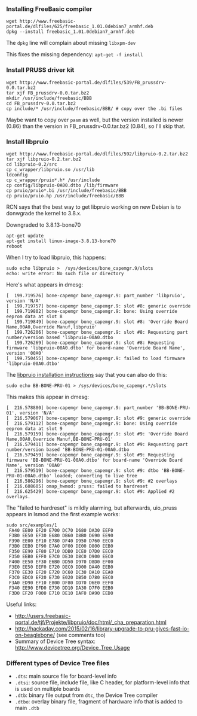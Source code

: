 ### Installing FreeBasic compiler ###

    wget http://www.freebasic-portal.de/dlfiles/625/freebasic_1.01.0debian7_armhf.deb
    dpkg --install freebasic_1.01.0debian7_armhf.deb

The `dpkg` line will complain about missing `libxpm-dev`

This fixes the missing dependency: `apt-get -f install`

### Install PRUSS driver kit ###

    wget http://www.freebasic-portal.de/dlfiles/539/FB_prussdrv-0.0.tar.bz2
    tar xjf FB_prussdrv-0.0.tar.bz2
    mkdir /usr/include/freebasic/BBB
    cd FB_prussdrv-0.0.tar.bz2
    cp include/* /usr/include/freebasic/BBB/ # copy over the .bi files

Maybe want to copy over `pasm` as well, but the version installed is newer (0.86) than the version in FB_prussdrv-0.0.tar.bz2 (0.84), so I'll skip that.

### Install libpruio ###

    wget http://www.freebasic-portal.de/dlfiles/592/libpruio-0.2.tar.bz2
    tar xjf libpruio-0.2.tar.bz2
    cd libpruio-0.2/src
    cp c_wrapper/libpruio.so /usr/lib
    ldconfig
    cp c_wrapper/pruio*.h* /usr/include 
    cp config/libpruio-0A00.dtbo /lib/firmware 
    cp pruio/pruio*.bi /usr/include/freebasic/BBB 
    cp pruio/pruio.hp /usr/include/freebasic/BBB

RCN says that the best way to get libpruio working on new Debian is to donwgrade the kernel to 3.8.x.

Downgraded to 3.8.13-bone70

    apt-get update
    apt-get install linux-image-3.8.13-bone70
    reboot

When I try to load libpruio, this happens:

    sudo echo libpruio >  /sys/devices/bone_capemgr.9/slots
    echo: write error: No such file or directory

Here's what appears in dmesg:

    [  199.719576] bone-capemgr bone_capemgr.9: part_number 'libpruio', version 'N/A'
    [  199.719757] bone-capemgr bone_capemgr.9: slot #8: generic override
    [  199.719802] bone-capemgr bone_capemgr.9: bone: Using override eeprom data at slot 8
    [  199.719849] bone-capemgr bone_capemgr.9: slot #8: 'Override Board Name,00A0,Override Manuf,libpruio'
    [  199.726206] bone-capemgr bone_capemgr.9: slot #8: Requesting part number/version based 'libpruio-00A0.dtbo
    [  199.726269] bone-capemgr bone_capemgr.9: slot #8: Requesting firmware 'libpruio-00A0.dtbo' for board-name 'Override Board Name', version '00A0'
    [  199.750455] bone-capemgr bone_capemgr.9: failed to load firmware 'libpruio-00A0.dtbo'

The [libpruio installation instructions](http://users.freebasic-portal.de/tjf/Projekte/libpruio/doc/html/_cha_preparation.html) say that you can also do this:

    sudo echo BB-BONE-PRU-01 > /sys/devices/bone_capemgr.*/slots

This makes this appear in dmesg:

    [  216.578880] bone-capemgr bone_capemgr.9: part_number 'BB-BONE-PRU-01', version 'N/A'
    [  216.579067] bone-capemgr bone_capemgr.9: slot #9: generic override
    [  216.579112] bone-capemgr bone_capemgr.9: bone: Using override eeprom data at slot 9
    [  216.579159] bone-capemgr bone_capemgr.9: slot #9: 'Override Board Name,00A0,Override Manuf,BB-BONE-PRU-01'
    [  216.579411] bone-capemgr bone_capemgr.9: slot #9: Requesting part number/version based 'BB-BONE-PRU-01-00A0.dtbo
    [  216.579459] bone-capemgr bone_capemgr.9: slot #9: Requesting firmware 'BB-BONE-PRU-01-00A0.dtbo' for board-name 'Override Board Name', version '00A0'
    [  216.579519] bone-capemgr bone_capemgr.9: slot #9: dtbo 'BB-BONE-PRU-01-00A0.dtbo' loaded; converting to live tree
    [  216.586296] bone-capemgr bone_capemgr.9: slot #9: #2 overlays
    [  216.608605] omap_hwmod: pruss: failed to hardreset
    [  216.625429] bone-capemgr bone_capemgr.9: slot #9: Applied #2 overlays.

The "failed to hardreset" is mildly alarming, but afterwards, uio_pruss appears in lsmod and the first example works:

    sudo src/examples/1
     FA40 EE00 EF20 E700 DC70 D680 DA30 EEF0
     F3B0 EE50 EF30 E680 DB60 D8B0 D690 EE90
     F390 EE00 EF10 E780 DF40 D950 D760 EEC0
     F3B0 EEB0 EF90 E7A0 DF00 DE00 D800 EEB0
     F350 EE90 EF80 E710 DDB0 DCE0 D7D0 EEC0
     F350 EEB0 EFF0 E7C0 DE30 D8C0 D900 EEC0
     F400 EE50 EF30 E6B0 DD50 D970 D8D0 EF00
     F3E0 EE50 EEF0 E720 DEC0 DD00 DA40 EEB0
     F370 EE30 EF20 E720 DC60 DC30 DA10 EEA0
     F3C0 EDC0 EF20 E730 E020 DB50 D780 EEC0
     F3A0 ED90 EF10 E800 DF80 DD70 D6E0 EEF0
     F340 EE90 EFD0 E730 DD10 DA30 D7F0 EEB0
     F3D0 EF20 F000 E710 DE10 DAF0 DA90 EED0

Useful links:

* http://users.freebasic-portal.de/tjf/Projekte/libpruio/doc/html/_cha_preparation.html
* http://hackaday.com/2015/02/16/library-upgrade-to-pru-gives-fast-io-on-beaglebone/ (see comments too)
* Summary of Device Tree syntax: http://www.devicetree.org/Device_Tree_Usage

### Different types of Device Tree files ###

* `.dts`: main source file for board-level info
* `.dtsi`: source file, include file, like C header, for platform-level info that is used on multiple boards
* `.dtb`: binary file output from `dtc`, the Device Tree compiler
* `.dtbo`: overlay binary file, fragment of hardware info that is added to main `.dtb`
